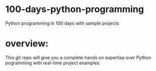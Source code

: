 # 100-days-python-programming
Python programming in 100 days with sample projects


# overview:
This git repo will give you a complete hands on expertise over Python pogramming with real-time project examples.
